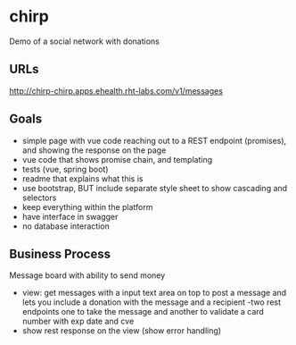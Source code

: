# chirp
Demo of a social network with donations

## URLs
http://chirp-chirp.apps.ehealth.rht-labs.com/v1/messages

## Goals
- simple page with vue code reaching out to a REST endpoint
(promises), and showing the response on the page
- vue code that shows promise chain, and templating
- tests (vue, spring boot)
- readme that explains what this is
- use bootstrap, BUT include separate style sheet to show cascading
and selectors
- keep everything within the platform
- have interface in swagger
- no database interaction

## Business Process
Message board with ability to send money

- view: get messages with a input text area on top to post a message
and lets you include a donation with the message and a recipient
-two rest endpoints one to take the message and another to validate a
card number with exp date and cve
- show rest response on the view (show error handling)
